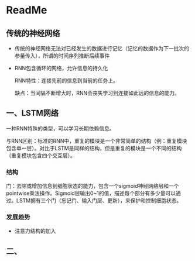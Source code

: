 # ReadMe

## 传统的神经网络

* 传统的神经网络无法对已经发生的数据进行记忆（记忆的数据作为下一批次的参量传入），所谓的时间序列推断后续事件

* RNN包含循环的网络，允许信息的持久化

  RNN特性：连接先前的信息到当前的任务上。

  缺点：当间隔不断增大时，RNN会丧失学习到连接如此远的信息的能力。

## 一、LSTM网络

一种RNN特殊的类型，可以学习长期依赖信息。

与RNN区别：标准的RNN中，重复的模块是一个非常简单的结构（例：重复模块包含单一层）。对比于LSTM是同样的结构，但是重复的模块是一个不同的结构（重复模块包含四个交互层）。

### 结构

门：去除或增加信息到细胞状态的能力，包含一个sigmoid神经网络层和一个pointwise乘法操作。Sigmoid层输出0~1的值，描述每个部分有多少量可以通过。LSTM拥有三个门（忘记门、输入门层、更新），来保护和控制细胞状态。

### 发展趋势

* 注意力结构的加入

## 二、

